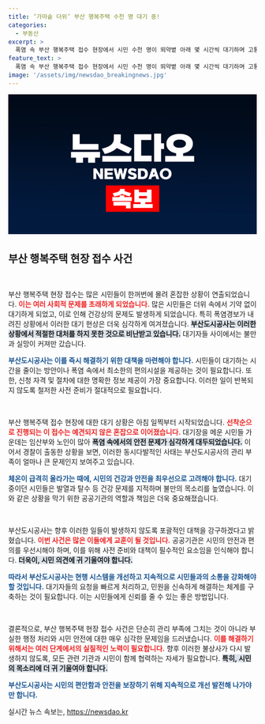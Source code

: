 ```yaml
---
title: ‘가마솥 더위’ 부산 행복주택 수천 명 대기 중!
categories:
  - 부동산
excerpt: >
  폭염 속 부산 행복주택 접수 현장에서 시민 수천 명이 뙤약볕 아래 몇 시간씩 대기하며 고통을 호소하고 있습니다. 부실한 행정 대응으로 불만이 폭발하며, 급기야 모집이 취소되는 사태까지. 이 열기 속에서 어떤 일이 벌어졌는지 궁금하지 않으세요?
feature_text: >
  폭염 속 부산 행복주택 접수 현장에서 시민 수천 명이 뙤약볕 아래 몇 시간씩 대기하며 고통을 호소하고 있습니다. 부실한 행정 대응으로 불만이 폭발하며, 급기야 모집이 취소되는 사태까지. 이 열기 속에서 어떤 일이 벌어졌는지 궁금하지 않으세요?
image: '/assets/img/newsdao_breakingnews.jpg'
---
```


<p><img src="/assets/img/newsdao_breakingnews.jpg" alt="firstkoreanews 속보" /></p>

<h2 data-ke-size="size26">부산 행복주택 현장 접수 사건</h2>

<p data-ke-size="size16">&nbsp;</p>

<p>부산 행복주택 현장 접수는 많은 시민들이 한꺼번에 몰려 혼잡한 상황이 연출되었습니다. <b><span style="color: #ee2323;">이는 여러 사회적 문제를 초래하게 되었습니다.</span></b> 많은 시민들은 더위 속에서 기약 없이 대기하게 되었고, 이로 인해 건강상의 문제도 발생하게 되었습니다. 특히 폭염경보가 내려진 상황에서 이러한 대기 현상은 더욱 심각하게 여겨졌습니다. <b><span style="background-color: #21538527;">부산도시공사는 이러한 상황에서 적절한 대처를 하지 못한 것으로 비난받고 있습니다.</span></b> 대기자들 사이에서는 불만과 실망이 커져만 갔습니다.</p>

<p><b><span style="color: #1a5490;">부산도시공사는 이를 즉시 해결하기 위한 대책을 마련해야 합니다.</span></b> 시민들이 대기하는 시간을 줄이는 방안이나 폭염 속에서 최소한의 편의시설을 제공하는 것이 필요합니다. 또한, 신청 자격 및 절차에 대한 명확한 정보 제공이 가장 중요합니다. 이러한 일이 반복되지 않도록 철저한 사전 준비가 절대적으로 필요합니다.</p>

<p data-ke-size="size16">&nbsp;</p>

<p>부산 행복주택 접수 현장에 대한 대기 상황은 아침 일찍부터 시작되었습니다. <b><span style="color: #ee2323;">선착순으로 진행되는 이 접수는 예견되지 않은 혼잡으로 이어졌습니다.</span></b> 대기장을 메운 시민들 가운데는 임산부와 노인이 많아 <b><span style="background-color: #21538527;">폭염 속에서의 안전 문제가 심각하게 대두되었습니다.</span></b> 이어서 경찰이 출동한 상황을 보면, 이러한 동시다발적인 사태는 부산도시공사의 관리 부족이 얼마나 큰 문제인지 보여주고 있습니다.</p>

<p><b><span style="color: #1a5490;">체온이 급격히 올라가는 때에, 시민의 건강과 안전을 최우선으로 고려해야 합니다.</span></b> 대기 중이던 시민들은 발열과 탈수 등 건강 문제를 지적하며 불만의 목소리를 높였습니다. 이와 같은 상황을 막기 위한 공공기관의 역할과 책임은 더욱 중요해졌습니다.</p>

<p data-ke-size="size16">&nbsp;</p>

<p>부산도시공사는 향후 이러한 일들이 발생하지 않도록 포괄적인 대책을 강구하겠다고 밝혔습니다. <b><span style="color: #ee2323;">이번 사건은 많은 이들에게 교훈이 될 것입니다.</span></b> 공공기관은 시민의 안전과 편의를 우선시해야 하며, 이를 위해 사전 준비와 대책이 필수적인 요소임을 인식해야 합니다. <b><span style="background-color: #21538527;">더욱이, 시민 의견에 귀 기울여야 합니다.</span></b></p>

<p><b><span style="color: #1a5490;">따라서 부산도시공사는 현행 시스템을 개선하고 지속적으로 시민들과의 소통을 강화해야 할 것입니다.</span></b> 대기자들의 요청을 빠르게 처리하고, 민원을 신속하게 해결하는 체계를 구축하는 것이 필요합니다. 이는 시민들에게 신뢰를 줄 수 있는 좋은 방법입니다.</p>

<p data-ke-size="size16">&nbsp;</p>

<p>결론적으로, 부산 행복주택 현장 접수 사건은 단순히 관리 부족에 그치는 것이 아니라 부실한 행정 처리와 시민 안전에 대한 매우 심각한 문제임을 드러냈습니다. <b><span style="color: #ee2323;">이를 해결하기 위해서는 여러 단계에서의 실질적인 노력이 필요합니다.</span></b> 향후 이러한 불상사가 다시 발생하지 않도록, 모든 관련 기관과 시민이 함께 협력하는 자세가 필요합니다. <b><span style="background-color: #21538527;">특히, 시민의 목소리에 더 귀 기울여야 합니다.</span></b></p>

<p><b><span style="color: #1a5490;">부산도시공사는 시민의 편안함과 안전을 보장하기 위해 지속적으로 개선 발전해 나가야만 합니다.</span></b></p>
실시간 뉴스 속보는, <a href="https://newsdao.kr" rel="dofollow">https://newsdao.kr</a>


